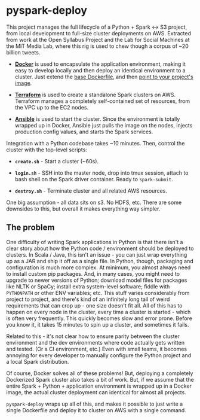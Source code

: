
# pyspark-deploy

This project manages the full lifecycle of a Python + Spark <-> S3 project, from local development to full-size cluster deployments on AWS. Extracted from work at the Open Syllabus Project and the Lab for Social Machines at the MIT Media Lab, where this rig is used to chew though a corpus of ~20 billion tweets.

- [**Docker**](https://www.docker.com/) is used to encapsulate the application environment, making it easy to develop locally and then deploy an identical environment to a cluster. Just extend the [base Dockerfile](docker/Dockerfile), and then [point to your project's image](config/ansible/local.yml.changeme#L5).

- [**Terraform**](https://www.terraform.io/) is used to create a standalone Spark clusters on AWS. Terraform manages a completely self-contained set of resources, from the VPC up to the EC2 nodes.

- [**Ansible**](https://www.ansible.com/) is used to start the cluster. Since the environment is totally wrapped up in Docker, Ansible just pulls the image on the nodes, injects production config values, and starts the Spark services.

Integration with a Python codebase takes ~10 minutes. Then, control the cluster with the top-level scripts:

- **`create.sh`** - Start a cluster (~60s).

- **`login.sh`** - SSH into the master node, drop into tmux session, attach to bash shell on the Spark driver container. Ready to `spark-submit`.

- **`destroy.sh`** - Terminate cluster and all related AWS resources.

One big assumption - all data sits on s3. No HDFS, etc. There are some downsides to this, but overall it makes everything way simpler.

## The problem

One difficulty of writing Spark applications in Python is that there isn't a clear story about how the Python code / environment should be deployed to clusters. In Scala / Java, this isn't an issue - you can just wrap everything up as a JAR and ship it off as a single file. In Python, though, packaging and configuration is much more complex. At minimum, you almost always need to install custom pip packages. And, in many cases, you might need to upgrade to newer versions of Python; download model files for packages like NLTK or SpaCy; install extra system-level software; fiddle with `PYTHONPATH` or other ENV variables; etc. This stuff varies considerably from project to project, and there's kind of an infinitely long tail of weird requirements that can crop up - one size doesn't fit all. All of this has to happen on every node in the cluster, every time a cluster is started - which is often very frequently. This quickly becomes slow and error prone. Before you know it, it takes 15 minutes to spin up a cluster, and sometimes it fails.

Related to this - it's not clear how to ensure parity between the cluster environment and the dev environments where code actually gets written and tested. (Or a CI environment, etc.) Even with small teams, it becomes annoying for every developer to manually configure the Python project and a local Spark distribution.

Of course, Docker solves all of these problems! But, deploying a completely Dockerized Spark cluster also takes a bit of work. But, if we assume that the entire Spark + Python + application environment is wrapped up in a Docker image, the actual cluster deployment can identical for almost all projects.

`pyspark-deploy` wraps up all of this, and makes it possible to just write a single Dockerfile and deploy it to cluster on AWS with a single command.
